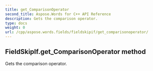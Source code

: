 ```yaml
---
title: get_ComparisonOperator
second_title: Aspose.Words for C++ API Reference
description: Gets the comparison operator. 
type: docs
weight: 0
url: /cpp/aspose.words.fields/fieldskipif/get_comparisonoperator/
---
```

## FieldSkipIf.get_ComparisonOperator method


Gets the comparison operator. 


